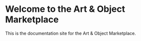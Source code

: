 # Welcome to the Art & Object Marketplace

This is the documentation site for the Art & Object Marketplace.
